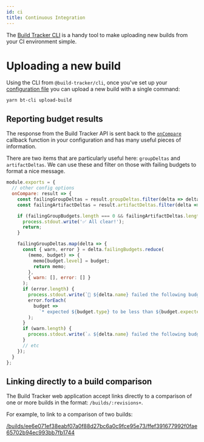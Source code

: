 ```yaml
---
id: ci
title: Continuous Integration
---
```


The [Build Tracker CLI](../ci) is a handy tool to make uploading new builds from your CI environment simple.

# Uploading a new build

Using the CLI from `@build-tracker/cli`, once you've set up your [configuration file](../cli#configuration) you can upload a new build with a single command:

```shell
yarn bt-cli upload-build
```

## Reporting budget results

The response from the Build Tracker API is sent back to the [`onCompare`](../cli#oncompare-data-apiresponse-promise-void) callback function in your configuration and has many useful pieces of information.

There are two items that are particularly useful here: `groupDeltas` and `artifactDeltas`. We can use these and filter on those with failing budgets to format a nice message.

```js
module.exports = {
  // other config options
  onCompare: result => {
    const failingGroupDeltas = result.groupDeltas.filter(delta => delta.failingBudgets.length > 0);
    const failingArtifactDeltas = result.artifactDeltas.filter(delta => delta.failingBudgets.length > 0);

    if (failingGroupBudgets.length === 0 && failingArtifactDeltas.length === 0) {
      process.stdout.write('✅ All clear!');
      return;
    }

    failingGroupDeltas.map(delta => {
      const { warn, error } = delta.failingBudgets.reduce(
        (memo, budget) => {
          memo[budget.level] = budget;
          return memo;
        },
        { warn: [], error: [] }
      );
      if (error.length) {
        process.stdout.write(`🚫 ${delta.name} failed the following budgets:`);
        error.forEach(
          budget =>
            `* expected ${budget.type} to be less than ${budget.expected} but received${delta.sizes[budget.sizeKey]}`
        );
      }
      if (warn.length) {
        process.stdout.write(`⚠️ ${delta.name} failed the following budgets:`);
      }
      // etc
    });
  }
};
```

## Linking directly to a build comparison

The Build Tracker web application accept links directly to a comparison of one or more builds in the format: `/builds/:revisions+`.

For example, to link to a comparison of two builds:

[/builds/ee6e071ef38eabf07a0f88d27bc6a0c9fce95e73/ffef391677992f0fae65702b94ec993bb7fb1744](https://build-tracker-demo.herokuapp.com/builds/ee6e071ef38eabf07a0f88d27bc6a0c9fce95e73/ffef391677992f0fae65702b94ec993bb7fb1744)
